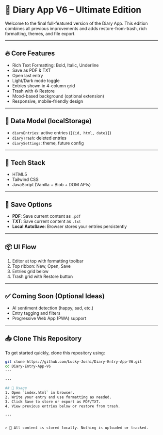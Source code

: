 # 🚀 Diary App V6 – Ultimate Edition

Welcome to the final full-featured version of the Diary App. This edition combines all previous improvements and adds restore-from-trash, rich formatting, themes, and file export.

---

## 🔥 Core Features
- Rich Text Formatting: Bold, Italic, Underline
- Save as PDF & TXT
- Open last entry
- Light/Dark mode toggle
- Entries shown in 4-column grid
- Trash with ♻️ Restore
- Mood-based background (optional extension)
- Responsive, mobile-friendly design

---

## 🧠 Data Model (localStorage)
- `diaryEntries`: active entries (`[{id, html, date}]`)
- `diaryTrash`: deleted entries
- `diarySettings`: theme, future config

---

## 🧰 Tech Stack
- HTML5
- Tailwind CSS
- JavaScript (Vanilla + Blob + DOM APIs)

---

## 💾 Save Options
- **PDF**: Save current content as `.pdf`
- **TXT**: Save current content as `.txt`
- **Local AutoSave**: Browser stores your entries persistently

---

## 📦 UI Flow
1. Editor at top with formatting toolbar
2. Top ribbon: New, Open, Save
3. Entries grid below
4. Trash grid with Restore button

---

## ✅ Coming Soon (Optional Ideas)
- AI sentiment detection (happy, sad, etc.)
- Entry tagging and filters
- Progressive Web App (PWA) support

---

## 📥 Clone This Repository

To get started quickly, clone this repository using:

```sh
git clone https://github.com/Lucky-Joshi/Diary-Entry-App-V6.git
cd Diary-Entry-App-V6
---

---

## 📢 Usage
1. Open `index.html` in browser.
2. Write your entry and use formatting as needed.
3. Click Save to store or export as PDF/TXT.
4. View previous entries below or restore from trash.

---


> 🧠 All content is stored locally. Nothing is uploaded or tracked.
